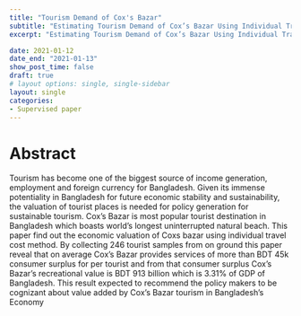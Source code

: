 ```yaml
---
title: "Tourism Demand of Cox's Bazar"
subtitle: "Estimating Tourism Demand of Cox’s Bazar Using Individual Travel Cost Method"
excerpt: "Estimating Tourism Demand of Cox’s Bazar Using Individual Travel Cost Method"

date: 2021-01-12
date_end: "2021-01-13"
show_post_time: false
draft: true
# layout options: single, single-sidebar
layout: single
categories:
- Supervised paper
---
```


# Abstract

Tourism has become one of the biggest source of income generation, employment and
foreign currency for Bangladesh. Given its immense potentiality in Bangladesh for future
economic stability and sustainability, the valuation of tourist places is needed for policy
generation for sustainable tourism. Cox’s Bazar is most popular tourist destination in
Bangladesh which boasts world’s longest uninterrupted natural beach. This paper find out
the economic valuation of Coxs bazar using individual travel cost method. By collecting
246 tourist samples from on ground this paper reveal that on average Cox’s Bazar provides
services of more than BDT 45k consumer surplus for per tourist and from that consumer
surplus Cox’s Bazar’s recreational value is BDT 913 billion which is 3.31% of GDP of
Bangladesh. This result expected to recommend the policy makers to be cognizant about
value added by Cox’s Bazar tourism in Bangladesh’s Economy
